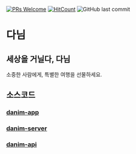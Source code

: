 [![PRs Welcome](https://img.shields.io/badge/PRs-welcome-brightgreen.svg?style=flat-square)](http://makeapullrequest.com)
[![HitCount](http://hits.dwyl.io/easy-prize/danim.svg)](http://hits.dwyl.io/easy-prize/danim)
![GitHub last commit](https://img.shields.io/github/last-commit/easy-prize/danim.svg)

# 다님
## 세상을 거닐다, 다님
소중한 사람에게, 특별한 여행을 선물하세요.

## 소스코드
### [danim-app](https://github.com/easy-prize/danim-app)
### [danim-server](https://github.com/easy-prize/danim-server)
### [danim-api](https://github.com/easy-prize/danim-api)